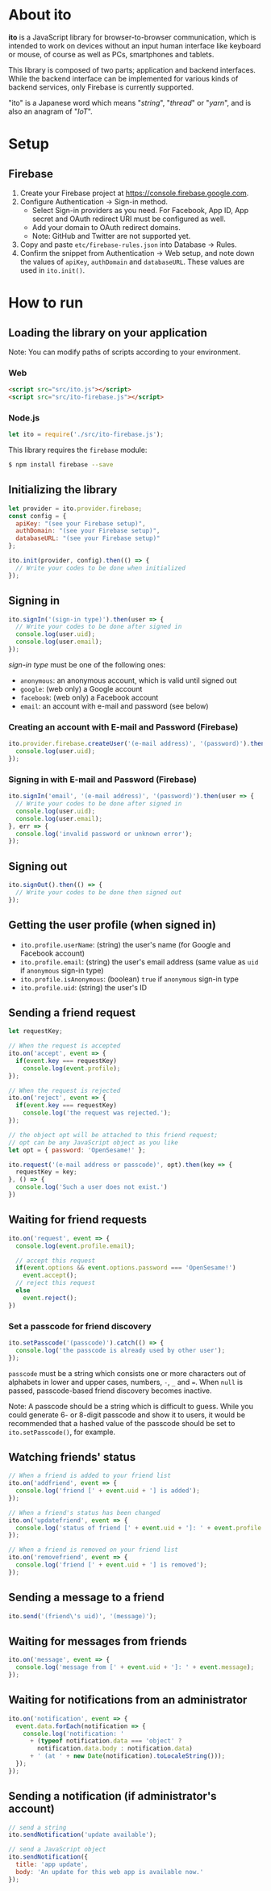 # About **ito**

**ito** is a JavaScript library for browser-to-browser communication,
which is intended to work on devices without an input human interface
like keyboard or mouse, of course as well as PCs, smartphones and tablets.

This library is composed of two parts; application and backend interfaces.
While the backend interface can be implemented for various kinds of backend services,
only Firebase is currently supported.

"ito" is a Japanese word which means "*string*", "*thread*" or "*yarn*", and is also an anagram of "*IoT*". 

# Setup

## Firebase

1. Create your Firebase project at https://console.firebase.google.com.
2. Configure Authentication -> Sign-in method.
    * Select Sign-in providers as you need.
    For Facebook, App ID, App secret and OAuth redirect URI must be
    configured as well.
    * Add your domain to OAuth redirect domains.
    * Note: GitHub and Twitter are not supported yet.
3. Copy and paste `etc/firebase-rules.json` into Database -> Rules.
4. Confirm the snippet from Authentication -> Web setup, and note down
the values of `apiKey`, `authDomain` and `databaseURL`. These values are
used in `ito.init()`.


# How to run

## Loading the library on your application

Note: You can modify paths of scripts according to your environment.

### Web
```html
<script src="src/ito.js"></script>
<script src="src/ito-firebase.js"></script>
```
### Node.js
```js
let ito = require('./src/ito-firebase.js');
```
This library requires the `firebase` module:

```bash
$ npm install firebase --save
```

## Initializing the library
```js
let provider = ito.provider.firebase;
const config = {
  apiKey: "(see your Firebase setup)",
  authDomain: "(see your Firebase setup)",
  databaseURL: "(see your Firebase setup)"
};

ito.init(provider, config).then(() => {
  // Write your codes to be done when initialized
});
```

## Signing in
```js
ito.signIn('(sign-in type)').then(user => {
  // Write your codes to be done after signed in
  console.log(user.uid);
  console.log(user.email);
});
```
*sign-in type* must be one of the following ones:

* `anonymous`: an anonymous account, which is valid until signed out
* `google`: (web only) a Google account
* `facebook`: (web only) a Facebook account
* `email`: an account with e-mail and password (see below)

### Creating an account with E-mail and Password (Firebase)
```js
ito.provider.firebase.createUser('(e-mail address)', '(password)').then(user => {
  console.log(user.uid);
});
```

### Signing in with E-mail and Password (Firebase)
```js
ito.signIn('email', '(e-mail address)', '(password)').then(user => {
  // Write your codes to be done after signed in
  console.log(user.uid);
  console.log(user.email);
}, err => {
  console.log('invalid password or unknown error');
});
```

## Signing out
```js
ito.signOut().then(() => {
  // Write your codes to be done then signed out
});
```

## Getting the user profile (when signed in)

* `ito.profile.userName`: (string) the user's name (for Google and Facebook account)
* `ito.profile.email`: (string) the user's email address (same value as `uid` if `anonymous` sign-in type)
* `ito.profile.isAnonymous`: (boolean) `true` if `anonymous` sign-in type
* `ito.profile.uid`: (string) the user's ID

## Sending a friend request
```js
let requestKey;

// When the request is accepted
ito.on('accept', event => {
  if(event.key === requestKey)
    console.log(event.profile);
});

// When the request is rejected
ito.on('reject', event => {
  if(event.key === requestKey)
    console.log('the request was rejected.');
});

// the object opt will be attached to this friend request;
// opt can be any JavaScript object as you like
let opt = { password: 'OpenSesame!' };

ito.request('(e-mail address or passcode)', opt).then(key => {
  requestKey = key;
}, () => {
  console.log('Such a user does not exist.')
})
```

## Waiting for friend requests
```js
ito.on('request', event => {
  console.log(event.profile.email);

  // accept this request
  if(event.options && event.options.password === 'OpenSesame!')
    event.accept();
  // reject this request
  else
    event.reject();
})
```

### Set a passcode for friend discovery
```js
ito.setPasscode('(passcode)').catch(() => {
  console.log('the passcode is already used by other user');
});
```

`passcode` must be a string which consists one or more characters out of
alphabets in lower and upper cases, numbers, `-`, `_` and `=`.
When `null` is passed, passcode-based friend discovery becomes inactive.

Note: A passcode should be a string which is difficult to guess.
While you could generate 6- or 8-digit passcode and show it to users,
it would be recommended that a hashed value of the passcode should be set
to `ito.setPasscode()`, for example.

## Watching friends' status
```js
// When a friend is added to your friend list
ito.on('addfriend', event => {
  console.log('friend [' + event.uid + '] is added');
});

// When a friend's status has been changed
ito.on('updatefriend', event => {
  console.log('status of friend [' + event.uid + ']: ' + event.profile.status);
});

// When a friend is removed on your friend list
ito.on('removefriend', event => {
  console.log('friend [' + event.uid + '] is removed');
});
```

## Sending a message to a friend
```js
ito.send('(friend\'s uid)', '(message)');
```

## Waiting for messages from friends
```js
ito.on('message', event => {
  console.log('message from [' + event.uid + ']: ' + event.message);
});
```

## Waiting for notifications from an administrator
```js
ito.on('notification', event => {
  event.data.forEach(notification => {
    console.log('notification: '
      + (typeof notification.data === 'object' ?
        notification.data.body : notification.data)
      + ' (at ' + new Date(notification).toLocaleString()));
  });
});
```

## Sending a notification (if administrator's account)
```js
// send a string
ito.sendNotification('update available');

// send a JavaScript object
ito.sendNotification({
  title: 'app update',
  body: 'An update for this web app is available now.'
});
```
